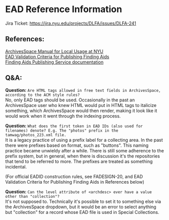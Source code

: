 # EAD Reference Information

Jira Ticket: https://jira.nyu.edu/projects/DLFA/issues/DLFA-241

## References:
[ArchivesSpace Manual for Local Usage at NYU](https://docs.google.com/document/d/11kWxbFTazB6q5fDNBWDHJxMf3wdVsp8cd7HzjEhE-ao/edit?tab=t.0)  
[EAD Validation Criteria for Publishing Finding Aids](PENDING)  
[Finding Aids Publishing Service documentation](https://github.com/nyudlts/findingaids_docs)  


## Q&A:
**Question:** `Are HTML tags allowed in free text fields in ArchivesSpace, according to the ACM style rules?`  
No, only EAD tags should be used. Occasionally in the past an ArchivesSpace user who knew HTML would put in HTML tags to italicize something, which ArchivesSpace would then render, making it look like it would work when it went through the indexing process. 

**Question:** `What does the first token in EAD IDs (also used for filenames) denote? E.g. The "photos" prefix in the tamwag/photos_223.xml file.`  
It is a legacy practice of using a prefix label for a collecting area. In the past there were prefixes based on format, such as "buttons". This naming practice became unwieldy after a while. There is still some adherence to the prefix system, but in general, when there is discussion it's the repositories that tend to be referred to more. The prefixes are treated as something incidental. 

(For official EADID construction rules, see FADESIGN-20, and EAD Validation Criteria for Publishing Finding Aids in References below)

**Question:** `Can the level attribute of <archdesc> ever have a value other than "collection"?`  
It's not supposed to. Technically it's possible to set it to something else via the ArchivesSpace dropdown, but it would be an error to select anything but "collection" for a record whose EAD file is used in Special Collections. 
